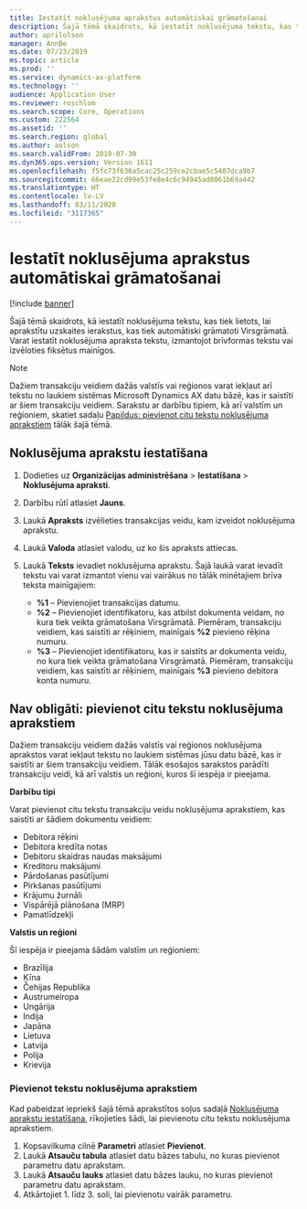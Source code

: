 ```yaml
---
title: Iestatīt noklusējuma aprakstus automātiskai grāmatošanai
description: Šajā tēmā skaidrots, kā iestatīt noklusējuma tekstu, kas tiek lietots, lai aprakstītu uzskaites ierakstus, kas tiek automātiski grāmatoti Virsgrāmatā. Varat iestatīt noklusējuma apraksta tekstu, izmantojot brīvformas tekstu vai izvēloties fiksētus mainīgos.
author: aprilolson
manager: AnnBe
ms.date: 07/23/2019
ms.topic: article
ms.prod: ''
ms.service: dynamics-ax-platform
ms.technology: ''
audience: Application User
ms.reviewer: roschlom
ms.search.scope: Core, Operations
ms.custom: 222564
ms.assetid: ''
ms.search.region: global
ms.author: aolson
ms.search.validFrom: 2019-07-30
ms.dyn365.ops.version: Version 1611
ms.openlocfilehash: f5fc73f636a5cac25c259ce2cbae5c5407dca9b7
ms.sourcegitcommit: 66eae22cd99e53fe8e4c6c94945ad8061b69a442
ms.translationtype: HT
ms.contentlocale: lv-LV
ms.lasthandoff: 03/11/2020
ms.locfileid: "3117365"
---
```

# <a name="set-up-default-descriptions-for-automatic-posting"></a>Iestatīt noklusējuma aprakstus automātiskai grāmatošanai

[!include [banner](../includes/banner.md)]

Šajā tēmā skaidrots, kā iestatīt noklusējuma tekstu, kas tiek lietots, lai aprakstītu uzskaites ierakstus, kas tiek automātiski grāmatoti Virsgrāmatā. Varat iestatīt noklusējuma apraksta tekstu, izmantojot brīvformas tekstu vai izvēloties fiksētus mainīgos.

> [!NOTE]
> Dažiem transakciju veidiem dažās valstīs vai reģionos varat iekļaut arī tekstu no laukiem sistēmas Microsoft Dynamics AX datu bāzē, kas ir saistīti ar šiem transakciju veidiem. Sarakstu ar darbību tipiem, kā arī valstīm un reģioniem, skatiet sadaļu [Papildus: pievienot citu tekstu noklusējuma aprakstiem](#optional-add-other-text-to-default-descriptions) tālāk šajā tēmā.

## <a name="set-up-default-descriptions"></a>Noklusējuma aprakstu iestatīšana

1. Dodieties uz **Organizācijas administrēšana** \> **Iestatīšana** \> **Noklusējuma apraksti**.
2. Darbību rūtī atlasiet **Jauns**.
3. Laukā **Apraksts** izvēlieties transakcijas veidu, kam izveidot noklusējuma aprakstu.
4. Laukā **Valoda** atlasiet valodu, uz ko šis apraksts attiecas.
5. Laukā **Teksts** ievadiet noklusējuma aprakstu. Šajā laukā varat ievadīt tekstu vai varat izmantot vienu vai vairākus no tālāk minētajiem brīva teksta mainīgajiem:

    - **%1** – Pievienojiet transakcijas datumu.
    - **%2** – Pievienojiet identifikatoru, kas atbilst dokumenta veidam, no kura tiek veikta grāmatošana Virsgrāmatā. Piemēram, transakciju veidiem, kas saistīti ar rēķiniem, mainīgais **%2** pievieno rēķina numuru.
    - **%3** – Pievienojiet identifikatoru, kas ir saistīts ar dokumenta veidu, no kura tiek veikta grāmatošana Virsgrāmatā. Piemēram, transakciju veidiem, kas saistīti ar rēķiniem, mainīgais **%3** pievieno debitora konta numuru.

## <a name="optional-add-other-text-to-default-descriptions"></a>Nav obligāti: pievienot citu tekstu noklusējuma aprakstiem

Dažiem transakciju veidiem dažās valstīs vai reģionos noklusējuma aprakstos varat iekļaut tekstu no laukiem sistēmas jūsu datu bāzē, kas ir saistīti ar šiem transakciju veidiem. Tālāk esošajos sarakstos parādīti transakciju veidi, kā arī valstis un reģioni, kuros šī iespēja ir pieejama.

**Darbību tipi**

Varat pievienot citu tekstu transakciju veidu noklusējuma aprakstiem, kas saistīti ar šādiem dokumentu veidiem:

- Debitora rēķini
- Debitora kredīta notas
- Debitoru skaidras naudas maksājumi
- Kreditoru maksājumi
- Pārdošanas pasūtījumi
- Pirkšanas pasūtījumi
- Krājumu žurnāli
- Vispārējā plānošana (MRP)
- Pamatlīdzekļi

**Valstis un reģioni**

Šī iespēja ir pieejama šādām valstīm un reģioniem:

- Brazīlija
- Ķīna
- Čehijas Republika
- Austrumeiropa
- Ungārija
- Indija
- Japāna
- Lietuva
- Latvija
- Polija
- Krievija

### <a name="add-text-to-default-descriptions"></a>Pievienot tekstu noklusējuma aprakstiem

Kad pabeidzat iepriekš šajā tēmā aprakstītos soļus sadaļā [Noklusējuma aprakstu iestatīšana](#set-up-default-descriptions), rīkojieties šādi, lai pievienotu citu tekstu noklusējuma aprakstiem.

1. Kopsavilkuma cilnē **Parametri** atlasiet **Pievienot**.
2. Laukā **Atsauču tabula** atlasiet datu bāzes tabulu, no kuras pievienot parametru datu aprakstam.
3. Laukā **Atsauču lauks** atlasiet datu bāzes lauku, no kuras pievienot parametru datu aprakstam.
4. Atkārtojiet 1. līdz 3. soli, lai pievienotu vairāk parametru.
